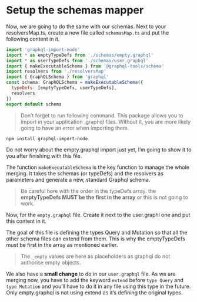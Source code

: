 # Setup the schemas mapper

Now, we are going to do the same with our schemas. Next to your resolversMap.ts, create a new file called `schemasMap.ts` and put the following content in it.

```javascript
import 'graphql-import-node'
import * as emptyTypeDefs from './schemas/empty.graphql'
import * as userTypeDefs from './schemas/user.graphql'
import { makeExecutableSchema } from '@graphql-tools/schema'
import resolvers from './resolversMap'
import { GraphQLSchema } from 'graphql'
const schema: GraphQLSchema = makeExecutableSchema({
  typeDefs: [emptyTypeDefs, userTypeDefs],
  resolvers
})
export default schema
```

> Don’t forget to run following command. This package allows you to import in your application .graphql files. Without it, you are more likely going to have an error when importing them.

```console
npm install graphql-import-node
```

Do not worry about the empty.graphql import just yet, I’m going to show it to you after finishing with this file.

The function `makeExecutableSchema` is the key function to manage the whole merging. It takes the schemas (or typeDefs) and the resolvers as parameters and generate a new, standard Graphql schema.

> Be careful here with the order in the typeDefs array. the **emptyTypeDefs MUST be the first in the array** or this is not going to work.

Now, for the `empty.graphql` file. Create it next to the user.graphl one and put this content in it.

The goal of this file is defining the types Query and Mutation so that all the other schema files can extend from them. This is why the emptyTypeDefs must be first in the array as mentioned earlier.

> The `_empty` values are here as placeholders as graphql do not authorise empty objects.

We also have a **small change** to do in our `user.graphql` file. As we are merging now, you have to add the keyword `extend` before `type Query` and `type Mutation` and you’ll have to do it in any file using this type in the future. Only empty.graphql is not using extend as it’s defining the original types.